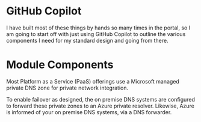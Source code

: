 # GitHub Copilot
I have built most of these things by hands so many times in the portal, so I am going to start off with just using GitHub Copilot to outline the various components I need for my standard design and going from there. 

# Module Components
Most Platform as a Service (PaaS) offerings use a Microsoft managed private DNS zone for private network integration. 

To enable failover as designed, the on premise DNS systems are configured to forward these private zones to an Azure private resolver. 
Likewise, Azure is informed of your on premise DNS systems, via a DNS forwarder.

